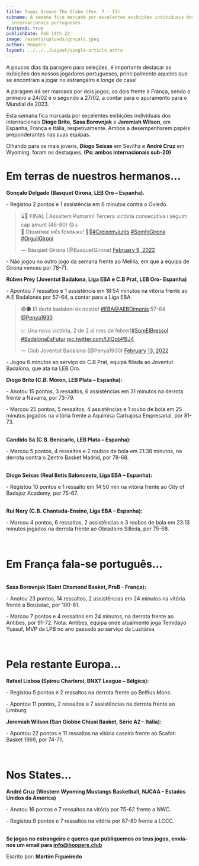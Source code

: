 ```yaml
---
title: Tugas Around The Globe (Fev. 7 - 13)
subname: A semana fica marcada por excelentes exibições individuais dos
  internacionais portugueses.
featured: true
publishDate: Feb 14th 22
image: /assets/uploads/gonçalo.jpeg
author: Hoopers
layout: ../../../Layout/single-article.astro
---
```

A poucos dias da paragem para seleções, é importante destacar as exibições dos nossos jogadores portugueses, principalmente aqueles que se encontram a jogar no estrangeiro e longe de casa! 

A paragem irá ser marcada por dois jogos, os dois frente à França, sendo o primeiro a 24/02 e o segundo a 27/02, a contar para o apuramento para o Mundial de 2023.

Esta semana fica marcada por excelentes exibições individuais dos internacionais **Diogo Brito**, **Sasa Borovnjak** e **Jeremiah Wilson**, em Espanha, França e Itália, respetivamente. Ambos a desempenharem papéis preponderantes nas suas equipas.

Olhando para os mais jovens, **Diogo Seixas** em Sevilha e **André Cruz** em Wyoming, foram os destaques. **(Ps: ambos internacionais sub-20)**

# **Em terras de nuestros hermanos…**

**Gonçalo Delgado (Basquet Girona, LEB Oro – Espanha).**

\- Registou 2 pontos e 1 assistência em 6 minutos contra o Oviedo. 

<blockquote class="twitter-tweet"><p lang="ca" dir="ltr">⌛️🚀 FINAL | Assaltem Pumarín! Tercera victòria consecutiva i seguim cap amunt (46-80) 😍🔝<br>🎉 Dɪᴜᴍᴇɴɢᴇ ᴍᴇ́s fᴏɴᴛᴀᴊᴀᴜ! 🤜🤛<a href="https://twitter.com/hashtag/CreixemJunts?src=hash&amp;ref_src=twsrc%5Etfw">#CreixemJunts</a> <a href="https://twitter.com/hashtag/SomhiGirona?src=hash&amp;ref_src=twsrc%5Etfw">#SomhiGirona</a> <a href="https://twitter.com/hashtag/OrgullGiron%C3%AD?src=hash&amp;ref_src=twsrc%5Etfw">#OrgullGironí</a></p>&mdash; Bàsquet Girona (@BasquetGirona) <a href="https://twitter.com/BasquetGirona/status/1491521798931898369?ref_src=twsrc%5Etfw">February 9, 2022</a></blockquote> 

\- [](https://twitter.com/basquetgirona/status/1491521798931898369?s=21)Não jogou no outro jogo da semana frente ao Melilla, em que a equipa de Girona venceu por 78-71.[](https://twitter.com/basquetgirona/status/1492933381797163012?s=21)

**Rúben Prey (Joventut Badalona, Liga EBA e C.B Prat, LEB Oro- Espanha)**

\- Apontou 7 ressaltos e 1 assistência em 18:54 minutos na vitória frente ao A.E Badalonès por 57-64, a contar para a Liga EBA.

<blockquote class="twitter-tweet"><p lang="ca" dir="ltr">🟢⚫️ El derbi badaloní és nostre! <a href="https://twitter.com/hashtag/EBA?src=hash&amp;ref_src=twsrc%5Etfw">#EBA</a><a href="https://twitter.com/AEBDimonis?ref_src=twsrc%5Etfw">@AEBDimonis</a> 57-64 <a href="https://twitter.com/Penya1930?ref_src=twsrc%5Etfw">@Penya1930</a> <br><br>📈 Una nova victòria, 2 de 2 al mes de febrer!<a href="https://twitter.com/hashtag/SomElBressol?src=hash&amp;ref_src=twsrc%5Etfw">#SomElBressol</a> <a href="https://twitter.com/hashtag/Badalona%C3%89sFutur?src=hash&amp;ref_src=twsrc%5Etfw">#BadalonaÉsFutur</a> <a href="https://t.co/IJlQpbPBJ4">pic.twitter.com/IJlQpbPBJ4</a></p>&mdash; Club Joventut Badalona (@Penya1930) <a href="https://twitter.com/Penya1930/status/1492902328038526978?ref_src=twsrc%5Etfw">February 13, 2022</a></blockquote> 

\- Jogou 6 minutos ao serviço do C.B Prat, equipa filiada ao Joventut Badalona, que ata na LEB Oro.

**Diogo Brito (C.B. Móron, LEB Plata – Espanha):**

\- Anotou 15 pontos, 3 ressaltos, 6 assistências em 31 minutos na derrota frente a Navarra, por 73-79.

\- Marcou 25 pontos, 5 ressaltos, 4 assistências e 1 roubo de bola em 25 minutos jogados na vitória frente a Aquimisa Carbajosa Empresarial, por 81-73.

**\
Candido Sá (C.B. Benicarlo, LEB Plata – Espanha):**

\- Marcou 5 pontos, 4 ressaltos e 2 roubos de bola em 21:38 minutos, na derrota contra o Zentro Basket Madrid, por 78-68.

**\
Diogo Seixas (Real Betis Baloncesto, Liga EBA – Espanha):**

\- Registou 10 pontos e 1 ressalto em 14:50 min na vitória frente ao City of Badajoz Academy, por 75-67.

**\
Rui Nery (C.B. Chantada-Ensino, Liga EBA – Espanha):**

\- Marcou 4 pontos, 6 ressaltos, 2 assistências e 3 roubos de bola em 23:13 minutos jogados na derrota frente ao Obradoiro Silleda, por 75-68. 

</br>

# **Em França fala-se português…**

**\
Sasa Borovnjak (Saint Chamond Basket, ProB - França):**

\- Anotou 23 pontos, 14 ressaltos, 2 assistências em 24 minutos na vitória frente a Bouzalac, por 100-81.

\- Marcou 7 pontos e 4 ressaltos em 24 minutos, na derrota frente ao Antibes, por 91-72. Nota: Antibes, equipa onde atualmente joga Temidayo Yussuf, MVP da LPB no ano passado ao serviço da Lusitânia.

</br>

# **Pela restante Europa…**

**Rafael Lisboa (Spirou Charleroi, BNXT League – Bélgica):**

\- Registou 5 pontos e 2 ressaltos na derrota frente ao Belfius Mons.

\- Apontou 11 pontos, 2 ressaltos e 7 assistências na derrota frente ao Limburg. 

**Jeremiah Wilson (San Giobbe Chiusi Basket, Série A2 – Itália):**

\- Apontou 22 pontos e 11 ressaltos na vitória caseira frente ao Scafati Basket 1969, por 74-71.

</br>

# **Nos States…**

**André Cruz (Western Wyoming Mustangs Basketball, NJCAA - Estados Unidos da América)**

\- Anotou 16 pontos e 7 ressaltos na vitória por 75-62 frente a NWC.

\- Registou 9 pontos e 7 ressaltos na vitória por 87-80 frente a LCCC. 

**\
Se jogas no estrangeiro e queres que publiquemos os teus jogos, envia-nos um email para info@hoopers.club**

Escrito por: **Martim Figueiredo**

<script async src="https://platform.twitter.com/widgets.js" charset="utf-8"></script>

<script async src="https://platform.twitter.com/widgets.js" charset="utf-8"></script>